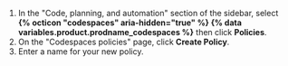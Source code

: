 1. In the "Code, planning, and automation" section of the sidebar, select **{% octicon "codespaces" aria-hidden="true" %} {% data variables.product.prodname_codespaces %}** then click **Policies**.
1. On the "Codespaces policies" page, click **Create Policy**.
1. Enter a name for your new policy.
